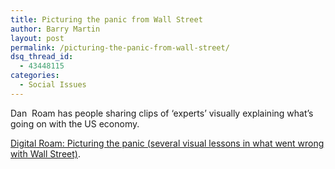 ```yaml
---
title: Picturing the panic from Wall Street
author: Barry Martin
layout: post
permalink: /picturing-the-panic-from-wall-street/
dsq_thread_id:
  - 43448115
categories:
  - Social Issues
---
```

Dan  Roam has people sharing clips of &#8216;experts&#8217; visually explaining what&#8217;s going on with the US economy.

[Digital Roam: Picturing the panic (several visual lessons in what went wrong with Wall Street)][1].

 [1]: http://digitalroam.typepad.com/digital_roam/2008/10/picturing-the-panic-several-visual-lessons-in-what-went-wrong-with-wall-street.html